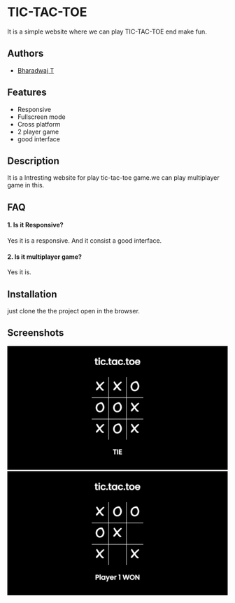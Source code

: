 
# TIC-TAC-TOE


It is a simple website where we can play TIC-TAC-TOE end make fun.


## Authors

- [Bharadwaj T](https://github.com/bharadwaj-t4)


## Features


- Responsive
- Fullscreen mode
- Cross platform
- 2 player game
- good interface

## Description

It is a Intresting website for play tic-tac-toe game.we can play multiplayer game in this.

## FAQ

#### 1. Is it Responsive?

Yes it is a responsive. And it consist a good interface.

#### 2.  Is it  multiplayer game?
Yes it is.


## Installation
just clone the the project open in the browser.






## Screenshots

![App Screenshot](Screenshot%201.png)
![App Screenshot](Screenshot%202.png)


